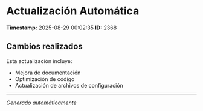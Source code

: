 # Actualización Automática

**Timestamp:** 2025-08-29 00:02:35
**ID:** 2368

## Cambios realizados

Esta actualización incluye:
- Mejora de documentación
- Optimización de código
- Actualización de archivos de configuración

---
*Generado automáticamente*
